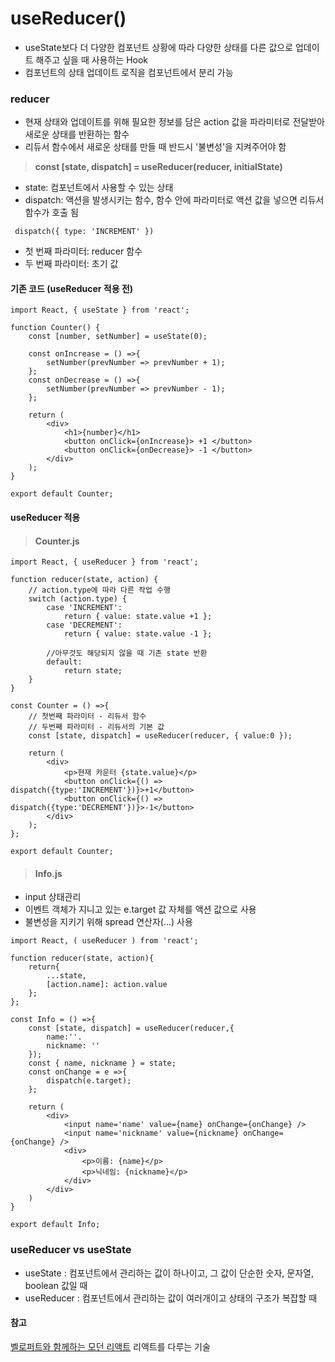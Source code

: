 # useReducer()

- useState보다 더 다양한 컴포넌트 상황에 따라 다양한 상태를 다른 값으로 업데이트 해주고 싶을 때 사용하는 Hook
- 컴포넌트의 상태 업데이트 로직을 컴포넌트에서 분리 가능

### reducer
- 현재 상태와 업데이트를 위해 필요한 정보를 담은 action 값을 파라미터로 전달받아 새로운 상태를 반환하는 함수
- 리듀서 함수에서 새로운 상태를 만들 때 반드시 '불변성'을 지켜주어야 함

>**const [state, dispatch] = useReducer(reducer, initialState)**
- state: 컴포넌트에서 사용할 수 있는 상태
- dispatch: 액션을 발생시키는 함수, 함수 안에 파라미터로 액션 값을 넣으면 리듀서 함수가 호출 됨
 ``` 
  dispatch({ type: 'INCREMENT' })
  ```
- 첫 번째 파라미터: reducer 함수
- 두 번째 파라미터: 초기 값 

#### 기존 코드 (useReducer 적용 전)
```
import React, { useState } from 'react';

function Counter() {
    const [number, setNumber] = useState(0);

    const onIncrease = () =>{
        setNumber(prevNumber => prevNumber + 1);
    };
    const onDecrease = () =>{
        setNumber(prevNumber => prevNumber - 1);
    };

    return (
        <div>
            <h1>{number}</h1>
            <button onClick={onIncrease}> +1 </button>
            <button onClick={onDecrease}> -1 </button>  
        </div>
    );
}

export default Counter;
```

#### useReducer 적용

>#### Counter.js

```
import React, { useReducer } from 'react';

function reducer(state, action) {
    // action.type에 따라 다른 작업 수행
    switch (action.type) {
        case 'INCREMENT':
            return { value: state.value +1 };
        case 'DECREMENT':
            return { value: state.value -1 };

        //아무것도 해당되지 않을 때 기존 state 반환
        default:
            return state;
    }
}

const Counter = () =>{
    // 첫번째 파라미터 - 리듀서 함수
    // 두번째 파라미터 - 리듀서의 기본 값
    const [state, dispatch] = useReducer(reducer, { value:0 });

    return (
        <div>
            <p>현재 카운터 {state.value}</p>
            <button onClick={() => dispatch({type:'INCREMENT'})}>+1</button>
            <button onClick={() => dispatch({type:'DECREMENT'})}>-1</button>
        </div>
    );
};

export default Counter;
```

>#### Info.js
- input 상태관리
- 이벤트 객체가 지니고 있는 e.target 값 자체를 액션 값으로 사용
- 불변성을 지키기 위해 spread 연산자(...) 사용
```
import React, ( useReducer ) from 'react';

function reducer(state, action){
    return{
        ...state,
        [action.name]: action.value
    };
};

const Info = () =>{
    const [state, dispatch] = useReducer(reducer,{
        name:''.
        nickname: ''
    });
    const { name, nickname } = state;
    const onChange = e =>{
        dispatch(e.target);
    };

    return (
        <div>
            <input name='name' value={name} onChange={onChange} />
            <input name='nickname' value={nickname} onChange={onChange} />
            <div>
                <p>이름: {name}</p>
                <p>닉네임: {nickname}</p>
            </div>
        </div>
    )
}

export default Info;
```

### useReducer vs useState
- useState : 컴포넌트에서 관리하는 값이 하나이고, 그 값이 단순한 숫자, 문자열, boolean 값일 때
- useReducer : 컴포넌트에서 관리하는 값이 여러개이고 상태의 구조가 복잡할 때

#### 참고
[벨로퍼트와 함께하는 모던 리액트](https://react.vlpt.us/basic/20-useReducer.html)
리액트를 다루는 기술